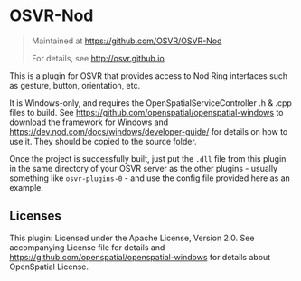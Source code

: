 # OSVR-Nod
> Maintained at <https://github.com/OSVR/OSVR-Nod>
>
> For details, see <http://osvr.github.io>

This is a plugin for OSVR that provides access to Nod Ring interfaces such as gesture, button, orientation, etc.

It is Windows-only, and requires the OpenSpatialServiceController .h & .cpp files to build. See <https://github.com/openspatial/openspatial-windows> to download the framework for Windows and <https://dev.nod.com/docs/windows/developer-guide/> for details on how to use it. They should be copied to the source folder.

Once the project is successfully built, just put the `.dll` file from this plugin in the same directory of your OSVR server as the other plugins - usually something like `osvr-plugins-0` - and use the config file provided here as an example.


## Licenses
This plugin: Licensed under the Apache License, Version 2.0. See accompanying License file for details and https://github.com/openspatial/openspatial-windows for details about OpenSpatial License.
